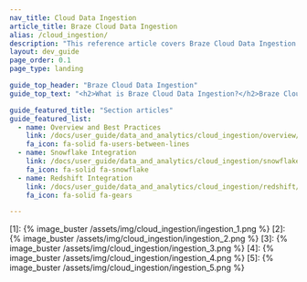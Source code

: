 ```yaml
---
nav_title: Cloud Data Ingestion
article_title: Braze Cloud Data Ingestion
alias: /cloud_ingestion/
description: "This reference article covers Braze Cloud Data Ingestion using Snowflake or Redshift and data setup recommendations."
layout: dev_guide
page_order: 0.1
page_type: landing

guide_top_header: "Braze Cloud Data Ingestion"
guide_top_text: "<h2>What is Braze Cloud Data Ingestion?</h2>Braze Cloud Data Ingestion allows you to set up a direct connection from your Data Warehouse to Braze to sync relevant user attributes, events, and purchases. Once synced to Braze, this data can be leveraged for use cases such as personalization or segmentation. Cloud Data Ingestion's flexible integration supports complex data structures including nested JSON and arrays of objects. <br><br>**Braze Cloud Data Ingestion capabilities:**<br> - Create a simple integration directly from your data warehouse to Braze in just a few minutes<br>- Securely sync user data, including attributes, events, and purchases from your data warehouse to Braze<br>- Close the data loop with Braze by combining Cloud Data Ingestion with Currents or Snowflake Data Sharing"

guide_featured_title: "Section articles"
guide_featured_list:
  - name: Overview and Best Practices
    link: /docs/user_guide/data_and_analytics/cloud_ingestion/overview/
    fa_icon: fa-solid fa-users-between-lines
  - name: Snowflake Integration
    link: /docs/user_guide/data_and_analytics/cloud_ingestion/snowflake/
    fa_icon: fa-solid fa-snowflake
  - name: Redshift Integration
    link: /docs/user_guide/data_and_analytics/cloud_ingestion/redshift/
    fa_icon: fa-solid fa-gears

---
```


[1]: {% image_buster /assets/img/cloud_ingestion/ingestion_1.png %}
[2]: {% image_buster /assets/img/cloud_ingestion/ingestion_2.png %}
[3]: {% image_buster /assets/img/cloud_ingestion/ingestion_3.png %}
[4]: {% image_buster /assets/img/cloud_ingestion/ingestion_4.png %}
[5]: {% image_buster /assets/img/cloud_ingestion/ingestion_5.png %}
